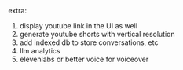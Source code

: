 extra:
1. display youtube link in the UI as well <br />
2. generate youtube shorts with vertical resolution <br />
3. add indexed db to store conversations, etc <br />
4. llm analytics
5. elevenlabs or better voice for voiceover 